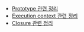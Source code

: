 - [Prototype 관련 정리](Prototype.md)
- [Execution context 관련 정리](ExecutionContext.md)
- [Closure 관련 정리](Closure.md)